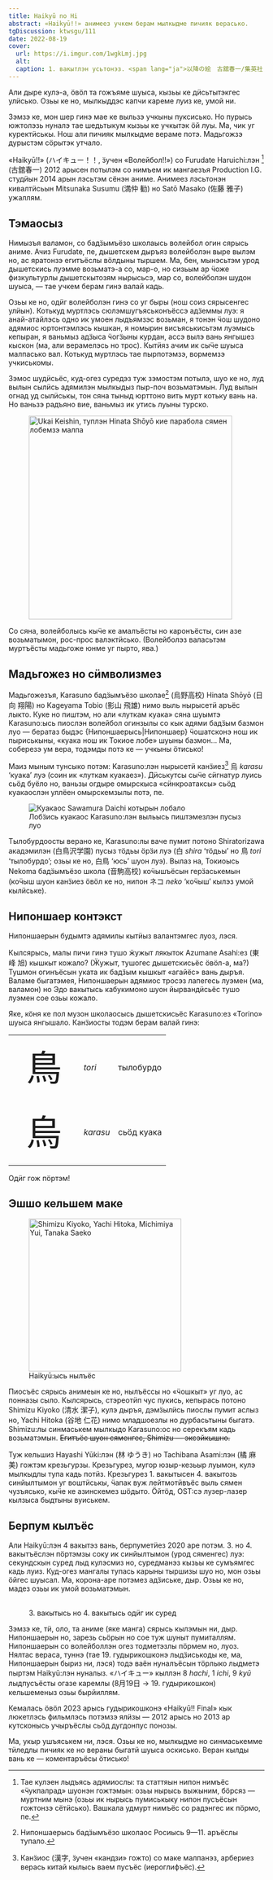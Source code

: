 ```yaml
---
title: Haikyū no Hi
abstract: «Haikyū!!» анимеез учкем берам мылкыдме пичияк верасько.
tgDiscussion: ktwsgu/111
date: 2022-08-19
cover:
  url: https://i.imgur.com/1wgkLmj.jpg
  alt:
  caption: 1. вакытлэн усьтонэз. <span lang="ja">以降の絵　古舘春一/集英社・「ハイキュー!! 」製作委員会・MBS</span>
---
```


<aside>Али дыре кулэ-а, ӧвӧл та гожъяме шуыса, кызьы ке дӥсьтытэкгес улӥсько.
Озьы ке но, мылкыддэс капчи кареме луиз ке, умой ни.</aside>

Зэмзэ ке, мон шер гинэ мае ке выльзэ учкыны пуксисько. Но пурысь южтолэзь
нуналэ тае шедьтыкум кызьы ке учкытэк ӧй луы. Ма, чик уг куректӥськы. Нош али
пичияк мылкыдме вераме потэ. Мадьгожзэ дурыстэм сӧрытэк утчало.

«Haikyū!!» (<span lang="ja">ハイキュー！！</span>, ӟучен «Волейбол!!») со
Furudate Haruichi:лэн [^names] (<span lang="ja">古舘春一</span>) 2012 арысен
потылэм со нимъем ик мангаезъя Production I.G. студӥын 2014 арын лэсьтэм сёнэн
аниме. Анимеез лэсьтонэн кивалтӥсьын Mitsunaka Susumu
(<span lang="ja">満仲 勧</span>) но Satō Masako (<span lang="ja">佐藤 雅子</span>)
ужаллям.

## Тэмаосыз
    
Нимызъя валамон, со бадӟымъёзо школаысь волейбол огин сярысь аниме. Ачиз Furudate,
пе, дышетскем дыръяз волейболэн выре вылэм но, ас яратонзэ егитъёслы вӧлдыны
тыршем. Ма, бен, мынэсьтэм урод дышетскись луэмме возьматэ-а со, мар-о, но
сизьым ар ӵоже физкультурлы дышетскытозям нырысьсэ, мар со, волейболэн шудон
шуыса, — тае учкем берам гинэ валай кадь.

Озьы ке но, одӥг волейболэн гинэ со уг быры (нош соиз сярысенгес улӥын).
Котькуд муртлэсь сюлэмшугъяськонъёссэ адӟеммы луэ: я анай-атайлэсь одно ик
умоен лыдъямзэс возьман, я тонэн ӵош шудоно адямиос юртонтэмлэсь кышкан, я
номырин висъяськисьтэм луэмысь кепыран, я ваньмыз адӟыса ӵогӟыны курдан, ассэ
вылэ вань янгышез кыскон (ма, али верамелэсь но трос). Кытӥяз ачим ик сыӵе
шуыса малпасько вал. Котькуд муртлэсь тае пырпотэмзэ, вормемзэ учкиськомы. 

Зэмос шудӥсьёс, куд-огез суредэз туж зэмостэм потылэ, шуо ке но, луд вылын
сылӥсь адямилэн мылкыдыз пыр-поч возьматэмын. Луд вылын огнад уд сылӥськы, тон
сяна тыныд юрттоно вить мурт котьку вань на. Но ваньзэ радъяно вие, ваньмыз ик
утись луыны турско.

<figure class="float-left">
<img
  width="400"
  src="https://i.imgur.com/nwfPeq2.jpg"
  alt="Ukai Keishin, туплэн Hinata Shōyō кие парабола сямен лобемзэ малпа">
</figure>

Со сяна, волейболысь кыӵе ке амалъёсты но каронъёсты, син азе возьматымон,
рос-прос валэктӥсько. (Волейболэз валасьтэм муртъёсты мадьгоже юнме уг пырто,
ява.)

## Мадьгожез но сӥмволизмез

Мадьгожезъя, Karasuno бадӟымъёзо школае[^highschool]
(<span lang="ja">烏野高校</span>) Hinata Shōyō (<span lang="ja">日向 翔陽</span>) но
Kageyama Tobio (<span lang="ja">影山 飛雄</span>) нимо выль нырысетӥ аръёс лыкто.
Куке но пиштэм, но али «луткам куака» сяна шуымтэ Karasuno:ысь пиослэн волейбол
огинзылы со кык адями бадӟым базмон луо — бератаз быдэс
{Нипоншаерысь|Нипоншаер} ӵошатсконэ нош ик пыриськыны, «куака нош ик Токиое
лобе» шуыны базмон… Ма, соберезэ ум вера, тодэмды потэ ке — учкыны ӧтисько!

Маиз мыным тунсыко потэм: Karasuno:лэн нырысетӥ канӟиез[^kanji]
<span lang="ja">烏 *karasu*</span> ‘куака’ луэ (соин ик «луткам куакаез»).
Дӥськутсы сыӵе сӥгнатур луись сьӧд буёло но, ваньзы огдыре омырскыса
«сӥнкроатаксы» сьӧд куакаослэн уллёен омырскемзылы потэ, пе.

<figure>
<img
  src="https://i.imgur.com/D2KzLvh.jpg"
  alt="Куакаос Sawamura Daichi котырын лобало">
<figcaption>Лобӟись куакаос Karasuno:лэн выльысь пиштэмезлэн пусыз луо</figcaption>
</figure>

Тылобурдоосты верано ке, Karasuno:лы ваче пумит потоно Shiratorizawa акадэмилэн
(<span lang="ja">白鳥沢学園</span>) пусыз тӧдьы ӧрӟи луэ
(<span lang="ja">白 *shira*</span> ‘тӧдьы’ но <span lang="ja">鳥 *tori*</span>
‘тылобурдо’; озьы ке но, <span lang="ja">白鳥</span> ‘юсь’ шуон луэ). Вылаз на,
Токиоысь Nekoma бадӟымъёзо школа (<span lang="ja">音駒高校</span>) коӵышъёсын
герӟаськемын (коӵыш шуон канӟиез ӧвӧл ке но, нипон <span lang="ja">ネコ</span>
*neko* ‘коӵыш’ кылэз умой кылӥське).

## Нипоншаер контэкст

Нипоншаерын будымтэ адямилы кытӥыз валантэмгес луоз, лэся.

Кылсярысь, малы пичи гинэ тушо ӝужыт лякыток Azumane Asahi:ез
(<span lang="ja">東峰 旭</span>) кышкыт кожало? (Ӝужыт, тушогес дышетскисьёс
ӧвӧл-а, ма?) Тушмон огинъёсын уката ик бадӟым кышкыт «агайёс» вань дыръя.
Валаме быгатэмея, Нипоншаерын адямиос тросэз лапегесь луэмен (ма, валамон) но
Эдо вакытысь кабукимоно шуон йырвандӥсьёс тушо луэмен сое озьы кожало.

Яке, кӧня ке пол музон школаосысь дышетскисьёс Karasuno:ез «Torino» шуыса
янгышало. Канӟиосты тодэм берам валай гинэ:

<table>
<tr>
<td style="font-size: 70px" lang="ja">鳥</td>
<td><i>tori</i></td>
<td>тылобурдо</td>
</tr>

<tr>
<td style="font-size: 70px" lang="ja">烏</td>
<td><i>karasu</i></td>
<td>сьӧд куака</td>
</tr>
</table>

Одӥг гож пӧртэм!

## Эшшо кельшем маке

<figure class="float-right">
<img
  width="300"
  src="https://i.imgur.com/XazsKDx.jpg"
  alt="Shimizu Kiyoko, Yachi Hitoka, Michimiya Yui, Tanaka Saeko">
<figcaption>Haikyū:ысь нылъёс</figcaption>
</figure>

Пиосъёс сярысь анимеын ке но, нылъёссы но «ӵошкыт» уг луо, ас понназы сыло.
Кылсярысь, стэреотӥп чус пукись, кепырась потоно Shimizu Kiyoko
(<span lang="ja">清水 潔子</span>), кулэ дыръя, дэмӟылӥсь пиослы пумит аслыз но,
Yachi Hitoka (<span lang="ja">谷地 仁花</span>) нимо младшоезлы но дурбасьтыны
быгатэ. Shimizu:лы синмаськем мылкыдо Karasuno:ос но серекъям кадь возьматэмын.
~~Егитъёс шуон сяменгес, Shimizu — эксэйкышно.~~

Туж кельшиз Hayashi Yūki:лэн (<span lang="ja">林 ゆうき</span>) но
Tachibana Asami:лэн (<span lang="ja">橘 麻美</span>) гожтэм крезьгурзы.
Крезьгурез, мугор юзыр-кезьыр луымон, кулэ мылкыдлы тупа кадь потӥз.
Крезьгурез 1. вакытысен 4. вакытозь синйылтымон уг воштӥськы, ӵапак
вуж лейтмотӥвъёс выль сямен чузъясько, кыӵе ке азинскемез шӧдыто. Ӧйтӧд, OST:сэ
лузер-лазер кылзыса быдтыны вуиськем.

## Берпум кылъёс

Али Haikyū:лэн 4 вакытэз вань, берпуметӥез 2020 аре потэм. 3. но 4. вакытъёслэн
пӧртэмзы соку ик синйылтымон (урод сяменгес) луэ: секундскын суред лыд кулэсмиз но,
суредманэз кызьы ке сумъямгес кадь луиз. Куд-огез мангалы тупась карыны тыршизы
шуо но, мон озьы ӧйгес шуысал. Ма, корона-аре потэмез адӟиське, дыр. Озьы ке
но, мадез озьы ик умой возьматэмын.

<figure>
<div class="collage-row">
<img style="margin-right: 15px;" src="https://i.imgur.com/PVXhIKm.jpg" alt="">
<img src="https://i.imgur.com/uds80Tb.jpg" alt="">
</div>
<figcaption>3. вакытысь но 4. вакытысь одӥг ик суред</figcaption>
</figure>

Зэмзэ ке, тӥ, оло, та аниме (яке манга) сярысь кылэмын ни, дыр. Нипоншаерын но,
зарезь сьӧрын но сое туж шуныт пумиталлям. Нипоншаерын со волейболлэн огез
тодметэзлы пӧрмем но, луоз. Нялтас вераса, туннэ (тае 19. гудырикошконэ
лыдӟиськоды ке, ма, Нипоншаерын быриз ни, лэся) тодэ ваён нуналъёсын тӧрлыко
лыдметэ пыртэм Haikyū:лэн нуналыз. «<span lang="ja">ハイキュー</span>» кыллэн
8 *hachi*, 1 *ichi*, 9 *kyū* лыдпусъёсты огазе каремлы
(<span lang="ja">8月19日</span> → 19. гудырикошкон) кельшеменыз озьы бырйиллям.

Кемалась ӧвӧл 2023 арысь гудырикошконэ «Haikyū!! Final» кык люкетлэсь фильмлэсь
потэмзэ ялӥзы — 2012 арысь но 2013 ар кутсконысь учыръёслы сьӧд дугдонпус понозы.

Ма, укыр ушъяськем ни, лэся. Озьы ке но, мылкыдме но синмаськемме тӥледлы пичияк
ке но вераны быгатӥ шуыса оскисько. Веран кылды вань ке — коментаръёсы ӧтисько!

[^names]: Тае кулэен лыдъясь адямиослы: та статтяын нипон нимъёс «ӵукпалрад»
шуонэн гожтэмын: озьы нырысь выжыним, бӧрсяз — муртним мынэ (озьы ик нырысь
пумиськыку нипон пусъёсын гожтонзэ сётӥсько). Вашкала удмурт нимъёс со радэнгес
ик пӧрмо, пе. 

[^kanji]: Канӟиос (漢字, ӟучен «<span lang="ru">кандзи</span>» гожто) со маке
малпанэз, арбериез верась китай кылысь ваем пусъёс (иероглифъёс).

[^highschool]: Нипоншаерысь бадӟымъёзо школаос Росиысь 9—11. аръёслы тупало.
